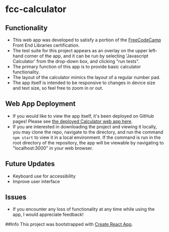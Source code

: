 # fcc-calculator
## Functionality
* This web app was developed to satisfy a portion of the [FreeCodeCamp](https://www.freecodecamp.org/) Front End Libraries certification. 
* The test suite for this project appears as an overlay on the upper left-hand corner of the app, and it can be run by selecting 'Javascript Calculator' from the drop-down box, and clicking "run tests".
* The primary function of this app is to provide basic calculator functionality.
* The layout of the calculator mimics the layout of a regular number pad.
* The app itself is intended to be responsive to changes in device size and text size, so feel free to zoom in or out.

## Web App Deployment
* If you would like to view the app itself, it's been deployed on GitHub pages! Please see [the deployed Calculator web app here](https://laurashultz.github.io/fcc-calculator/).
* If you are interested in downloading the project and viewing it locally, you may clone the repo, navigate to the directory, and run the command `npm start` to view it in a local environment. If the command is run in the root directory of the repository, the app will be viewable by navigating to "localhost:3000" in your web browser.

## Future Updates
* Keyboard use for accessibility
* Improve user interface


## Issues
* If you encounter any loss of functionality at any time while using the app, I would appreciate feedback!

##Info
This project was bootstrapped with [Create React App](https://github.com/facebook/create-react-app).


